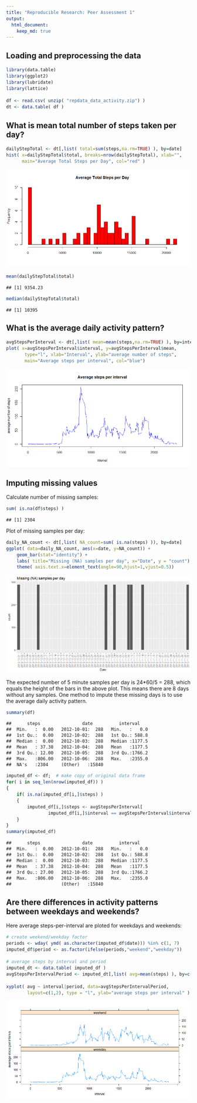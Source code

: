 ```yaml
---
title: "Reproducible Research: Peer Assessment 1"
output: 
  html_document:
    keep_md: true
---
```



## Loading and preprocessing the data

```r
library(data.table)
library(ggplot2)
library(lubridate)
library(lattice)

df <- read.csv( unzip( "repdata_data_activity.zip") )
dt <- data.table( df ) 
```

## What is mean total number of steps taken per day?

```r
dailyStepTotal <- dt[,list( total=sum(steps,na.rm=TRUE) ), by=date] 
hist( x=dailyStepTotal$total, breaks=nrow(dailyStepTotal), xlab="", 
      main="Average Total Steps per Day", col="red" )
```

![](PA1_template_files/figure-html/unnamed-chunk-2-1.png)<!-- -->

```r
mean(dailyStepTotal$total) 
```

```
## [1] 9354.23
```

```r
median(dailyStepTotal$total)
```

```
## [1] 10395
```

## What is the average daily activity pattern?

```r
avgStepsPerInterval <- dt[,list( mean=mean(steps,na.rm=TRUE) ), by=interval] 
plot( x=avgStepsPerInterval$interval, y=avgStepsPerInterval$mean, 
       type="l", xlab="Interval", ylab="average number of steps",
       main="Average steps per interval", col="blue")
```

![](PA1_template_files/figure-html/unnamed-chunk-3-1.png)<!-- -->

## Imputing missing values

Calculate number of missing samples:


```r
sum( is.na(df$steps) )
```

```
## [1] 2304
```

Plot of missing samples per day:


```r
daily_NA_count <- dt[,list( NA_count=sum( is.na(steps) )), by=date] 
ggplot( data=daily_NA_count, aes(x=date, y=NA_count)) +
    geom_bar(stat="identity") +
    labs( title="Missing (NA) samples per day", x="Date", y = "count") +
    theme( axis.text.x=element_text(angle=90,hjust=1,vjust=0.5))
```

![](PA1_template_files/figure-html/unnamed-chunk-5-1.png)<!-- -->

The expected number of 5 minute samples per day is 24*60/5 = 288, which equals the height of the bars in the above plot. This means there are 8 days without any samples. One method to impute these missing days is to use the average daily activity pattern.


```r
summary(df)
```

```
##      steps                date          interval     
##  Min.   :  0.00   2012-10-01:  288   Min.   :   0.0  
##  1st Qu.:  0.00   2012-10-02:  288   1st Qu.: 588.8  
##  Median :  0.00   2012-10-03:  288   Median :1177.5  
##  Mean   : 37.38   2012-10-04:  288   Mean   :1177.5  
##  3rd Qu.: 12.00   2012-10-05:  288   3rd Qu.:1766.2  
##  Max.   :806.00   2012-10-06:  288   Max.   :2355.0  
##  NA's   :2304     (Other)   :15840
```

```r
imputed_df <- df;  # make copy of original data frame
for( i in seq_len(nrow(imputed_df)) )
{
    if( is.na(imputed_df[i,]$steps) )
    {
        imputed_df[i,]$steps <- avgStepsPerInterval[
                imputed_df[i,]$interval == avgStepsPerInterval$interval, ]$mean 
    }    
}  
summary(imputed_df)
```

```
##      steps                date          interval     
##  Min.   :  0.00   2012-10-01:  288   Min.   :   0.0  
##  1st Qu.:  0.00   2012-10-02:  288   1st Qu.: 588.8  
##  Median :  0.00   2012-10-03:  288   Median :1177.5  
##  Mean   : 37.38   2012-10-04:  288   Mean   :1177.5  
##  3rd Qu.: 27.00   2012-10-05:  288   3rd Qu.:1766.2  
##  Max.   :806.00   2012-10-06:  288   Max.   :2355.0  
##                   (Other)   :15840
```


## Are there differences in activity patterns between weekdays and weekends?

Here average steps-per-interval are ploted for weekdays and weekends:


```r
# create weekend/weekday factor
periods <- wday( ymd( as.character(imputed_df$date))) %in% c(1, 7)
imputed_df$period <- as.factor(ifelse(periods,"weekend","weekday"))

# average steps by interval and period
imputed_dt <- data.table( imputed_df ) 
avgStepsPerIntervalPeriod <- imputed_dt[,list( avg=mean(steps) ), by=c("period","interval")] 

xyplot( avg ~ interval|period, data=avgStepsPerIntervalPeriod,
        layout=c(1,2), type = "l", ylab="average steps per interval" )
```

![](PA1_template_files/figure-html/unnamed-chunk-7-1.png)<!-- -->

